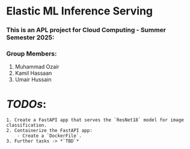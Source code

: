# Elastic ML Inference Serving

### This is an APL project for Cloud Computing - Summer Semester 2025:

### Group Members:
1. Muhammad Ozair
2. Kamil Hassaan
3. Umair Hussain

# *TODOs*:
    1. Create a FastAPI app that serves the `ResNet18` model for image classification.
    2. Containerize the FastAPI app:
        - Create a `DockerFile`.
    3. Further tasks -> *`TBD`*
        